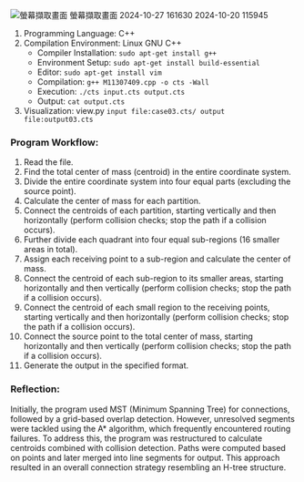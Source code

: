 ![螢幕擷取畫面 ![螢幕擷取畫面 2024-10-27 161630](https://github.com/user-attachments/assets/1bd51f29-3c11-4541-bfd4-067478cae60b)
2024-10-20 115945](https://github.com/user-attachments/assets/83019272-e34a-496d-987b-8ca2f0bbde21)

1. Programming Language: C++  
2. Compilation Environment: Linux GNU C++  
   - Compiler Installation: `sudo apt-get install g++`  
   - Environment Setup: `sudo apt-get install build-essential`  
   - Editor: `sudo apt-get install vim`  
   - Compilation: `g++ M11307409.cpp -o cts -Wall`  
   - Execution: `./cts input.cts output.cts`  
   - Output: `cat output.cts`
3. Visualization: view.py `input file:case03.cts/ output file:output03.cts` 

### Program Workflow:
1. Read the file.  
2. Find the total center of mass (centroid) in the entire coordinate system.  
3. Divide the entire coordinate system into four equal parts (excluding the source point).  
4. Calculate the center of mass for each partition.  
5. Connect the centroids of each partition, starting vertically and then horizontally (perform collision checks; stop the path if a collision occurs).  
6. Further divide each quadrant into four equal sub-regions (16 smaller areas in total).  
7. Assign each receiving point to a sub-region and calculate the center of mass.  
8. Connect the centroid of each sub-region to its smaller areas, starting horizontally and then vertically (perform collision checks; stop the path if a collision occurs).  
9. Connect the centroid of each small region to the receiving points, starting vertically and then horizontally (perform collision checks; stop the path if a collision occurs).  
10. Connect the source point to the total center of mass, starting horizontally and then vertically (perform collision checks; stop the path if a collision occurs).  
11. Generate the output in the specified format.  

### Reflection:
Initially, the program used MST (Minimum Spanning Tree) for connections, followed by a grid-based overlap detection. However, unresolved segments were tackled using the A* algorithm, which frequently encountered routing failures. To address this, the program was restructured to calculate centroids combined with collision detection. Paths were computed based on points and later merged into line segments for output. This approach resulted in an overall connection strategy resembling an H-tree structure.

